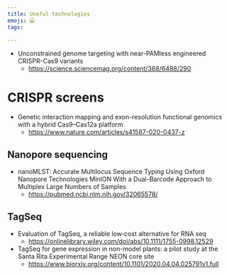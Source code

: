 ```yaml
---
title: Useful technologies
emoji: 💻
tags:

---
```


* Unconstrained genome targeting with near-PAMless engineered CRISPR-Cas9 variants
    - https://science.sciencemag.org/content/368/6488/290
    
# CRISPR screens
* Genetic interaction mapping and exon-resolution functional genomics with a hybrid Cas9–Cas12a platform
    - https://www.nature.com/articles/s41587-020-0437-z

## Nanopore sequencing
* nanoMLST: Accurate Multilocus Sequence Typing Using Oxford Nanopore Technologies MinION With a Dual-Barcode Approach to Multiplex Large Numbers of Samples 
    - https://pubmed.ncbi.nlm.nih.gov/32065578/
    
## TagSeq
* Evaluation of TagSeq, a reliable low‐cost alternative for RNA seq
    - https://onlinelibrary.wiley.com/doi/abs/10.1111/1755-0998.12529
* TagSeq for gene expression in non-model plants: a pilot study at the Santa Rita Experimental Range NEON core site
    - https://www.biorxiv.org/content/10.1101/2020.04.04.025791v1.full